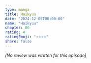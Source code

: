 ```yaml
---
type: manga
title: Haikyuu
date: "2024-12-05T00:00:00"
name: "Haikyuu"
chapter: 86
rating: 4
ratingEmoji: "⭐️⭐️⭐️⭐️"
share: false
---
```


_[No review was written for this episode]_